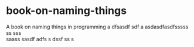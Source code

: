   # book-on-naming-things
A book on naming things in programming
a
dfsasdf  sdf
a asdasdfasdfsssss ss
sss   
  saass
sasdf
adfs
s
   dssf
  ss s      